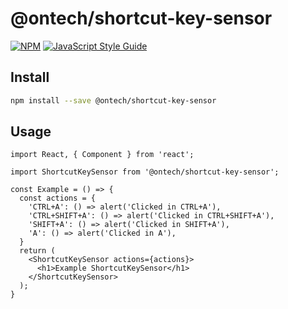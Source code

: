 # @ontech/shortcut-key-sensor

[![NPM](https://img.shields.io/npm/v/@ontech/shortcut-key-sensor.svg)](https://www.npmjs.com/package/@ontech/shortcut-key-sensor) [![JavaScript Style Guide](https://img.shields.io/badge/code_style-standard-brightgreen.svg)](https://standardjs.com)

## Install

```bash
npm install --save @ontech/shortcut-key-sensor
```

## Usage

```tsx
import React, { Component } from 'react';

import ShortcutKeySensor from '@ontech/shortcut-key-sensor';

const Example = () => {
  const actions = {
    'CTRL+A': () => alert('Clicked in CTRL+A'),
    'CTRL+SHIFT+A': () => alert('Clicked in CTRL+SHIFT+A'),
    'SHIFT+A': () => alert('Clicked in SHIFT+A'),
    'A': () => alert('Clicked in A'),
  }
  return (
    <ShortcutKeySensor actions={actions}>
      <h1>Example ShortcutKeySensor</h1>
    </ShortcutKeySensor>
  );
}
```
